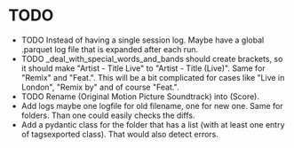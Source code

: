 # TODO
* TODO Instead of having a single session log. Maybe have a global .parquet log file that is expanded after each run.
* TODO _deal_with_special_words_and_bands should create brackets, so it should make "Artist - Title Live" to "Artist - Title (Live)". Same for "Remix" and "Feat.". This will be a bit complicated for cases like "Live in London", "Remix by" and of course "Feat.".
* TODO Rename (Original Motion Picture Soundtrack) into (Score).
* Add logs maybe one logfile for old filename, one for new one. Same for folders. Than one could easily checks the diffs.
* Add a pydantic class for the folder that has a list (with at least one entry of tagsexported class). That would also detect errors.

